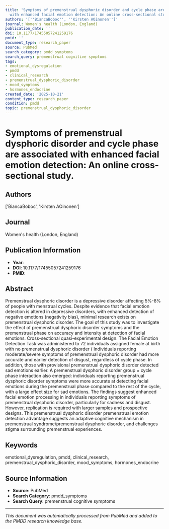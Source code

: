 ```yaml
---
title: 'Symptoms of premenstrual dysphoric disorder and cycle phase are associated
  with enhanced facial emotion detection: An online cross-sectional study.'
authors: '[''BiancaBoboc'', ''Kirsten AOinonen'']'
journal: Women's health (London, England)
publication_date: ''
doi: 10.1177/17455057241259176
pmid: ''
document_type: research_paper
source: PubMed
search_category: pmdd_symptoms
search_query: premenstrual cognitive symptoms
tags:
- emotional_dysregulation
- pmdd
- clinical_research
- premenstrual_dysphoric_disorder
- mood_symptoms
- hormones_endocrine
created_date: '2025-10-21'
content_type: research_paper
condition: pmdd
topic: premenstrual_dysphoric_disorder
---
```


# Symptoms of premenstrual dysphoric disorder and cycle phase are associated with enhanced facial emotion detection: An online cross-sectional study.

## Authors
['BiancaBoboc', 'Kirsten AOinonen']

## Journal
Women's health (London, England)

## Publication Information
- **Year**: 
- **DOI**: 10.1177/17455057241259176
- **PMID**: 

## Abstract
Premenstrual dysphoric disorder is a depressive disorder affecting 5%-8% of people with menstrual cycles. Despite evidence that facial emotion detection is altered in depressive disorders, with enhanced detection of negative emotions (negativity bias), minimal research exists on premenstrual dysphoric disorder. The goal of this study was to investigate the effect of premenstrual dysphoric disorder symptoms and the premenstrual phase on accuracy and intensity at detection of facial emotions. Cross-sectional quasi-experimental design. The Facial Emotion Detection Task was administered to 72 individuals assigned female at birth with no premenstrual dysphoric disorder ( Individuals reporting moderate/severe symptoms of premenstrual dysphoric disorder had more accurate and earlier detection of disgust, regardless of cycle phase. In addition, those with provisional premenstrual dysphoric disorder detected sad emotions earlier. A premenstrual dysphoric disorder group × cycle phase interaction also emerged: individuals reporting premenstrual dysphoric disorder symptoms were more accurate at detecting facial emotions during the premenstrual phase compared to the rest of the cycle, with a large effect size for sad emotions. The findings suggest enhanced facial emotion processing in individuals reporting symptoms of premenstrual dysphoric disorder, particularly for sadness and disgust. However, replication is required with larger samples and prospective designs. This premenstrual dysphoric disorder premenstrual emotion detection advantage suggests an adaptive cognitive mechanism in premenstrual syndrome/premenstrual dysphoric disorder, and challenges stigma surrounding premenstrual experiences.

## Keywords
emotional_dysregulation, pmdd, clinical_research, premenstrual_dysphoric_disorder, mood_symptoms, hormones_endocrine

## Source Information
- **Source**: PubMed
- **Search Category**: pmdd_symptoms
- **Search Query**: premenstrual cognitive symptoms

---
*This document was automatically processed from PubMed and added to the PMDD research knowledge base.*
